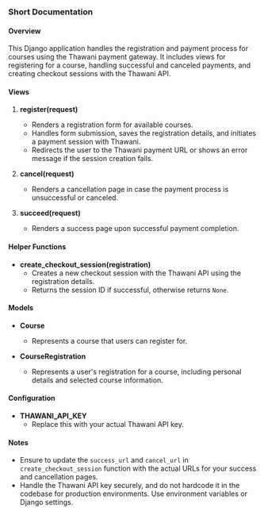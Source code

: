 ### Short Documentation

#### Overview
This Django application handles the registration and payment process for courses using the Thawani payment gateway. It includes views for registering for a course, handling successful and canceled payments, and creating checkout sessions with the Thawani API.

#### Views

1. **register(request)**
    - Renders a registration form for available courses.
    - Handles form submission, saves the registration details, and initiates a payment session with Thawani.
    - Redirects the user to the Thawani payment URL or shows an error message if the session creation fails.

2. **cancel(request)**
    - Renders a cancellation page in case the payment process is unsuccessful or canceled.

3. **succeed(request)**
    - Renders a success page upon successful payment completion.

#### Helper Functions

- **create_checkout_session(registration)**
    - Creates a new checkout session with the Thawani API using the registration details.
    - Returns the session ID if successful, otherwise returns `None`.

#### Models

- **Course**
    - Represents a course that users can register for.
    
- **CourseRegistration**
    - Represents a user's registration for a course, including personal details and selected course information.

#### Configuration

- **THAWANI_API_KEY**
    - Replace this with your actual Thawani API key.

#### Notes

- Ensure to update the `success_url` and `cancel_url` in `create_checkout_session` function with the actual URLs for your success and cancellation pages.
- Handle the Thawani API key securely, and do not hardcode it in the codebase for production environments. Use environment variables or Django settings.
